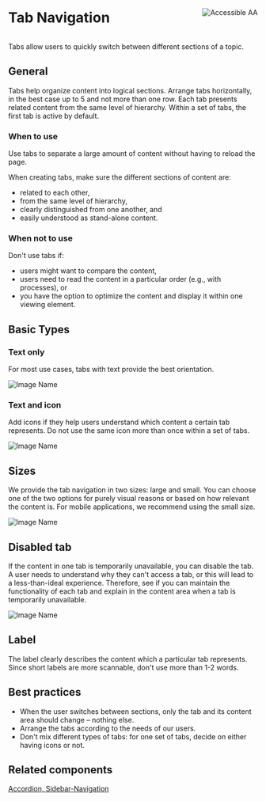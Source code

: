 <div style="display: inline-flex; align-items: center; justify-content: space-between; width: 100%;">
    <h1>Tab Navigation</h1>
    <img src="assets/aa.png" alt="Accessible AA" />
</div>

Tabs allow users to quickly switch between different sections of a topic.

## General

Tabs help organize content into logical sections. Arrange tabs horizontally, in the best case up to 5 and not more than one row. Each tab presents related content from the same level of hierarchy. Within a set of tabs, the first tab is active by default.

### When to use

Use tabs to separate a large amount of content without having to reload the page.

When creating tabs, make sure the different sections of content are:

*	related to each other,
*	from the same level of hierarchy,
*	clearly distinguished from one another, and
*	easily understood as stand-alone content.

### When not to use

Don't use tabs if:

*	users might want to compare the content,
*	users need to read the content in a particular order (e.g., with processes), or
*	you have the option to optimize the content and display it within one viewing element.

## Basic Types

### Text only

For most use cases, tabs with text provide the best orientation.

![Image Name](assets/3_components/tab-navigation/tab_navigation_textonly.png)

### Text and icon

Add icons if they help users understand which content a certain tab represents. Do not use the same icon more than once within a set of tabs.

![Image Name](assets/3_components/tab-navigation/tab_navigation_icon-text.png)

## Sizes

We provide the tab navigation in two sizes: large and small. You can choose one of the two options for purely visual reasons or based on how relevant the content is. For mobile applications, we recommend using the small size.

![Image Name](assets/3_components/tab-navigation/tab_navigation_sizes.png)

## Disabled tab

If the content in one tab is temporarily unavailable, you can disable the tab.
A user needs to understand why they can't access a tab, or this will lead to a less-than-ideal experience. Therefore, see if you can maintain the functionality of each tab and explain in the content area when a tab is temporarily unavailable.

![Image Name](assets/3_components/tab-navigation/tab_navigation_disabled.png)

## Label

The label clearly describes the content which a particular tab represents. Since short labels are more scannable, don't use more than 1-2 words.

## Best practices

*	When the user switches between sections, only the tab and its content area should change – nothing else.
*	Arrange the tabs according to the needs of our users.
*	Don't mix different types of tabs: for one set of tabs, decide on either having icons or not.

## Related components

<a href="?path=/usage/components-accordion--standard">Accordion, </a>
<a href="?path=/usage/components-sidebar-navigation--standard">Sidebar-Navigation</a>